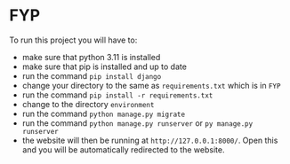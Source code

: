 # FYP
To run this project you will have to:
- make sure that python 3.11 is installed 
- make sure that pip is installed and up to date
- run the command `pip install django`
- change your directory to the same as `requirements.txt` which is in `FYP`
- run the command `pip install -r requirements.txt`
- change to the directory `environment`
- run the command `python manage.py migrate`
- run the command `python manage.py runserver` or `py manage.py runserver`
- the website will then be running at `http://127.0.0.1:8000/`. Open this and you will be automatically redirected to the website.